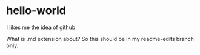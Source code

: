 # hello-world
I likes me the idea of github

What is .md extension about?
So this should be in my readme-edits branch only.
